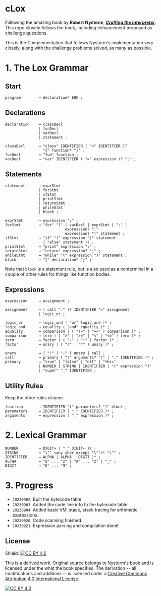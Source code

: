 cLox
====

Following the amazing book by **Robert Nystorm**, [***Crafting the Interpreter***](https://t.ly/8d1o0). This repo 
closely follows the book, including enhancement proposed as challenge questions.

This is the C implementation that follows Nystorm's implementation very closely, along with the challenge problems solved, as many as possible.

# 1. The Lox Grammar

## Start
```program        → declaration* EOF ;```

## Declarations
```
declaration    → classDecl
               | funDecl
               | varDecl
               | statement ;

classDecl      → "class" IDENTIFIER ( "<" IDENTIFIER )?
                 "{" function* "}" ;
funDecl        → "fun" function ;
varDecl        → "var" IDENTIFIER ( "=" expression )? ";" ;
```
## Statements
```
statement      → exprStmt
               | forStmt
               | ifStmt
               | printStmt
               | returnStmt
               | whileStmt
               | block ;

exprStmt       → expression ";" ;
forStmt        → "for" "(" ( varDecl | exprStmt | ";" )
                           expression? ";"
                           expression? ")" statement ;
ifStmt         → "if" "(" expression ")" statement
                 ( "else" statement )? ;
printStmt      → "print" expression ";" ;
returnStmt     → "return" expression? ";" ;
whileStmt      → "while" "(" expression ")" statement ;
block          → "{" declaration* "}" ;` 
```
Note that `block` is a statement rule, but is also used as a nonterminal in a couple of other rules for things like function bodies.

## Expressions
```
expression     → assignment ;

assignment     → ( call "." )? IDENTIFIER "=" assignment
               | logic_or ;

logic_or       → logic_and ( "or" logic_and )* ;
logic_and      → equality ( "and" equality )* ;
equality       → comparison ( ( "!=" | "==" ) comparison )* ;
comparison     → term ( ( ">" | ">=" | "<" | "<=" ) term )* ;
term           → factor ( ( "-" | "+" ) factor )* ;
factor         → unary ( ( "/" | "*" ) unary )* ;

unary          → ( "!" | "-" ) unary | call ;
call           → primary ( "(" arguments? ")" | "." IDENTIFIER )* ;
primary        → "true" | "false" | "nil" | "this"
               | NUMBER | STRING | IDENTIFIER | "(" expression ")"
               | "super" "." IDENTIFIER ;

```

## Utility Rules
Keep the other rules cleaner.
```
function       → IDENTIFIER "(" parameters? ")" block ;
parameters     → IDENTIFIER ( "," IDENTIFIER )* ;
arguments      → expression ( "," expression )* ; 
```

# 2. Lexical Grammar
```
NUMBER         → DIGIT+ ( "." DIGIT+ )? ;
STRING         → "\"" <any char except "\"">* "\"" ;
IDENTIFIER     → ALPHA ( ALPHA | DIGIT )* ;
ALPHA          → "a" ... "z" | "A" ... "Z" | "_" ;
DIGIT          → "0" ... "9" ;

```

# 3. Progress
- `20230902`: Built the bytecode table
- `20230903`: Added the code line info to the bytecode table
- `20230904`: Added basic VM, stack, stack tracing for arithmetic expressions.
- `20230920`: Code scanning finished.
- `20230921`: Expression parsing and compilation done!

## License
Shield: [![CC BY 4.0][cc-by-shield]][cc-by]

This is a derived work. Original source belongs to Nystorm's book and is licensed under the what the book specifies. The derivation -- all modifications and additions -- is licensed under a
[Creative Commons Attribution 4.0 International License][cc-by].

[![CC BY 4.0][cc-by-image]][cc-by]

[cc-by]: http://creativecommons.org/licenses/by/4.0/
[cc-by-image]: https://i.creativecommons.org/l/by/4.0/88x31.png
[cc-by-shield]: https://img.shields.io/badge/License-CC%20BY%204.0-lightgrey.svg